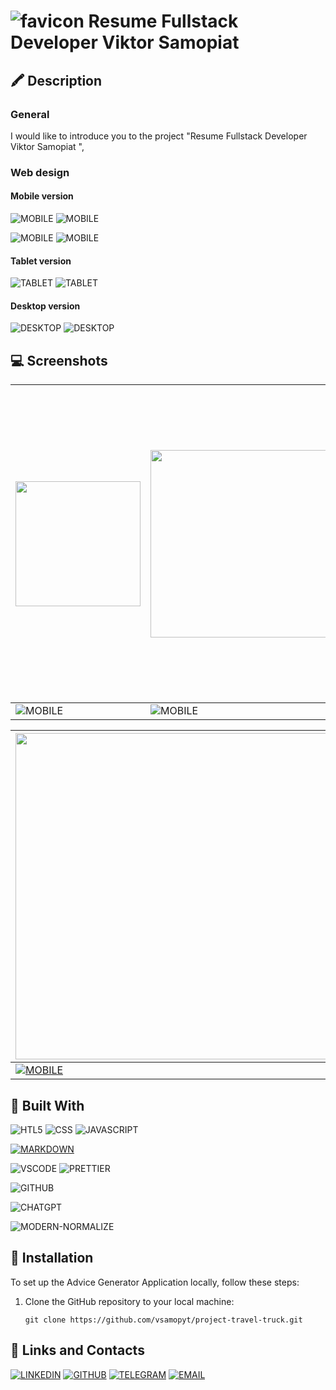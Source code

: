 # ![favicon](https://github.com/user-attachments/assets/a9ab21ce-9d1d-4ab6-9de5-655a3a1d172f) Resume Fullstack Developer Viktor Samopiat 


## 🖍 Description
### General
I would like to introduce you to the project "Resume Fullstack Developer Viktor Samopiat ", 
### Web design
#### Mobile version
![MOBILE](https://img.shields.io/badge/Mobile-from_320px_to_575px-blue)
![MOBILE](https://img.shields.io/badge/Adaptive_design-blue)

![MOBILE](https://img.shields.io/badge/Mobile-from_576px_to_759px-blue)
![MOBILE](https://img.shields.io/badge/Adaptive_design-blue)

#### Tablet version
![TABLET](https://img.shields.io/badge/Tablet-from_760px_to_999px-blue)
![TABLET](https://img.shields.io/badge/Adaptive_design-blue)

#### Desktop version
![DESKTOP](https://img.shields.io/badge/Desktop-from_1000px-blue)
![DESKTOP](https://img.shields.io/badge/Adaptive_design-blue)




## 💻 Screenshots

| <img src="https://github.com/user-attachments/assets/5167417d-8621-456e-b1c6-392adb5c3590" width="200" /> |<img src="https://github.com/user-attachments/assets/f3ffc34e-42e4-47c6-bc52-a4f3d85f70f5" width="300" /> | <img src="https://github.com/user-attachments/assets/98c792df-6d6b-4ec6-bfcd-64281e2d7a0d" width="500" /> |
|---|---|---|
| ![MOBILE](https://img.shields.io/badge/Home-Mobile-blue) |  ![MOBILE](https://img.shields.io/badge/Home-Tablet-blue) |  ![MOBILE](https://img.shields.io/badge/Home-Desktop-blue)|

|  <img src="https://github.com/user-attachments/assets/94973ad7-2d62-409e-abab-1ce659b922c5" width="522" /> |  <img src="https://github.com/user-attachments/assets/40a689c3-cd8f-4b0b-b98c-a4787ee3cd58" width="485" />|
|---|---|
|[![MOBILE](https://img.shields.io/badge/Mobile-PageSpeed_Insights-blue)](https://pagespeed.web.dev/analysis/https-vsamopyt-github-io-project-resume/h1uc14wmcd?form_factor=mobile)|[![DESKTOP](https://img.shields.io/badge/Desktop-PageSpeed_Insights-blue)](https://pagespeed.web.dev/analysis/https-vsamopyt-github-io-project-resume/h1uc14wmcd?form_factor=desktop)|





## 🚀 Built With
![HTL5](https://img.shields.io/badge/HTML5-E34F26?style=for-the-badge&logo=html5&logoColor=white)
![CSS](https://img.shields.io/badge/CSS3-1572B6?style=for-the-badge&logo=css3&logoColor=white)
![JAVASCRIPT](https://img.shields.io/badge/JavaScript-323330?style=for-the-badge&logo=javascript&logoColor=F7DF1E)


[![MARKDOWN](https://img.shields.io/badge/Markdown-000000?style=for-the-badge&logo=markdown&logoColor=white)](https://www.markdownguide.org/)


![VSCODE](https://img.shields.io/badge/VSCode-0078D4?style=for-the-badge&logo=visual%20studio%20code&logoColor=white)
![PRETTIER](https://img.shields.io/badge/prettier-1A2C34?style=for-the-badge&logo=prettier&logoColor=F7BA3E)


![GITHUB](https://img.shields.io/badge/GitHub-100000?style=for-the-badge&logo=github&logoColor=white)

![CHATGPT](https://img.shields.io/badge/ChatGPT-74aa9c?style=for-the-badge&logo=openai&logoColor=white)

![MODERN-NORMALIZE](https://img.shields.io/badge/MODERN--NORMALIZE-47cf80)



## 🔌 Installation

To set up the Advice Generator Application locally, follow these steps:

1. Clone the GitHub repository to your local machine:
    
    ```
    git clone https://github.com/vsamopyt/project-travel-truck.git
    ```
    





## 🔗 Links and Contacts 
[![LINKEDIN](https://img.shields.io/badge/linkedin-0A66C2?style=for-the-badge&logo=linkedin&logoColor=white)](https://www.linkedin.com/public-profile/settings?trk=d_flagship3_profile_self_view_public_profile)
[![GITHUB](https://img.shields.io/badge/GitHub-100000?style=for-the-badge&logo=github&logoColor=white)](https://github.com/vsamopyt)
[![TELEGRAM](https://img.shields.io/badge/Telegram-2CA5E0?style=for-the-badge&logo=telegram&logoColor=white)](https://t.me/vsamopiat)
[![EMAIL](https://img.shields.io/badge/Gmail-D14836?style=for-the-badge&logo=gmail&logoColor=white)](v.samopyt14@gmail.com)
